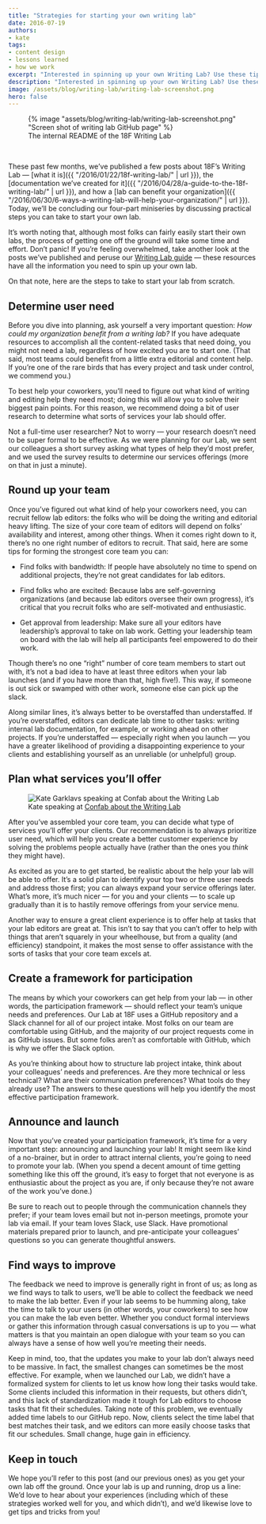 ```yaml
---
title: "Strategies for starting your own writing lab"
date: 2016-07-19
authors:
- kate
tags:
- content design
- lessons learned
- how we work
excerpt: "Interested in spinning up your own Writing Lab? Use these tips as your starting point."
description: "Interested in spinning up your own Writing Lab? Use these tips as your starting point."
image: /assets/blog/writing-lab/writing-lab-screenshot.png
hero: false
---
```


<figure>
	{% image "assets/blog/writing-lab/writing-lab-screenshot.png" "Screen shot of writing lab GitHub page" %}
	<figcaption>The internal README of the 18F Writing Lab</figcaption>
</figure>
<br>

These past few months, we’ve published a few posts about 18F’s Writing Lab — [what it is]({{ "/2016/01/22/18f-writing-lab/" | url }}), the [documentation we’ve created for it]({{ "/2016/04/28/a-guide-to-the-18f-writing-lab/" | url }}), and how a [lab can benefit your organization]({{ "/2016/06/30/6-ways-a-writing-lab-will-help-your-organization/" | url }}). Today, we’ll be concluding our four-part miniseries by discussing practical steps you can take to start your own lab.

It’s worth noting that, although most folks can fairly easily start their own labs, the process of getting one off the ground will take some time and effort. Don’t panic! If you’re feeling overwhelmed, take another look at the posts we’ve published and peruse our [Writing Lab guide](https://pages.18f.gov/writing-lab-guide/) — these resources have all the information you need to spin up your own lab.

On that note, here are the steps to take to start your lab from scratch.

## Determine user need

Before you dive into planning, ask yourself a very important question: *How could my organization benefit from a writing lab?* If you have adequate resources to accomplish all the content-related tasks that need doing, you might not need a lab, regardless of how excited you are to start one. (That said, most teams could benefit from a little extra editorial and content help. If you’re one of the rare birds that has every project and task under control, we commend you.)

To best help your coworkers, you’ll need to figure out what kind of writing and editing help they need most; doing this will allow you to solve their biggest pain points. For this reason, we recommend doing a bit of user research to determine what sorts of services your lab should offer.

Not a full-time user researcher? Not to worry — your research doesn’t need to be super formal to be effective. As we were planning for our Lab, we sent our colleagues a short survey asking what types of help they’d most prefer, and we used the survey results to determine our services offerings (more on that in just a minute). 

## Round up your team

Once you’ve figured out what kind of help your coworkers need, you can recruit fellow lab editors: the folks who will be doing the writing and editorial heavy lifting. The size of your core team of editors will depend on folks’ availability and interest, among other things. When it comes right down to it, there’s no one right number of editors to recruit. That said, here are some tips for forming the strongest core team you can:

* Find folks with bandwidth: If people have absolutely no time to spend on additional projects, they’re not great candidates for lab editors.

* Find folks who are excited: Because labs are self-governing organizations (and because lab editors oversee their own progress), it’s critical that you recruit folks who are self-motivated and enthusiastic.

* Get approval from leadership: Make sure all your editors have leadership’s approval to take on lab work. Getting your leadership team on board with the lab will help all participants feel empowered to do their work.

Though there’s no one “right” number of core team members to start out with, it’s not a bad idea to have at least three editors when your lab launches (and if you have more than that, high five!). This way, if someone is out sick or swamped with other work, someone else can pick up the slack.

Along similar lines, it’s always better to be overstaffed than understaffed. If you’re overstaffed, editors can dedicate lab time to other tasks: writing internal lab documentation, for example, or working ahead on other projects. If you’re understaffed — especially right when you launch — you have a greater likelihood of providing a disappointing experience to your clients and establishing yourself as an unreliable (or unhelpful) group.

## Plan what services you’ll offer

<figure>
	<img class="image-reduce right-aligned" src="{{site.baseurl}}/assets/blog/writing-lab/kate-garklavs-confab.jpg" alt="Kate Garklavs speaking at Confab about the Writing Lab">
	<figcaption class="right-aligned-cap">Kate speaking at <a href="https://youtu.be/FQVZJKR2Tk4?list=PLnoM8YHGYeM0ZvGiPQO6mHUHJxUEsmoZv">Confab about the Writing Lab</a></figcaption>
</figure>


After you’ve assembled your core team, you can decide what type of services you’ll offer your clients. Our recommendation is to always prioritize user need, which will help you create a better customer experience by solving the problems people actually have (rather than the ones you _think_ they might have). 

As excited as you are to get started, be realistic about the help your lab will be able to offer. It’s a solid plan to identify your top two or three user needs and address those first; you can always expand your service offerings later. What’s more, it’s much nicer — for you and your clients — to scale up gradually than it is to hastily remove offerings from your service menu.

Another way to ensure a great client experience is to offer help at tasks that your lab editors are great at. This isn’t to say that you can’t offer to help with things that aren’t squarely in your wheelhouse, but from a quality (and efficiency) standpoint, it makes the most sense to offer assistance with the sorts of tasks that your core team excels at.

## Create a framework for participation 

The means by which your coworkers can get help from your lab — in other words, the participation framework — should reflect your team’s unique needs and preferences. Our Lab at 18F uses a GitHub repository and a Slack channel for all of our project intake. Most folks on our team are comfortable using GitHub, and the majority of our project requests come in as GitHub issues. But some folks aren’t as comfortable with GitHub, which is why we offer the Slack option.

As you’re thinking about how to structure lab project intake, think about your colleagues’ needs and preferences. Are they more technical or less technical? What are their communication preferences? What tools do they already use? The answers to these questions will help you identify the most effective participation framework.

## Announce and launch

Now that you’ve created your participation framework, it’s time for a very important step: announcing and launching your lab! It might seem like kind of a no-brainer, but in order to attract internal clients, you’re going to need to promote your lab. (When you spend a decent amount of time getting something like this off the ground, it’s easy to forget that not everyone is as enthusiastic about the project as you are, if only because they’re not aware of the work you’ve done.)

Be sure to reach out to people through the communication channels they prefer; if your team loves email but not in-person meetings, promote your lab via email. If your team loves Slack, use Slack. Have promotional materials prepared prior to launch, and pre-anticipate your colleagues’ questions so you can generate thoughtful answers. 

## Find ways to improve

The feedback we need to improve is generally right in front of us; as long as we find ways to talk to users, we’ll be able to collect the feedback we need to make the lab better. Even if your lab seems to be humming along, take the time to talk to your users (in other words, your coworkers) to see how you can make the lab even better. Whether you conduct formal interviews or gather this information through casual conversations is up to you — what matters is that you maintain an open dialogue with your team so you can always have a sense of how well you’re meeting their needs.

Keep in mind, too, that the updates you make to your lab don’t always need to be massive. In fact, the smallest changes can sometimes be the most effective. For example, when we launched our Lab, we didn’t have a formalized system for clients to let us know how long their tasks would take. Some clients included this information in their requests, but others didn’t, and this lack of standardization made it tough for Lab editors to choose tasks that fit their schedules. Taking note of this problem, we eventually added time labels to our GitHub repo. Now, clients select the time label that best matches their task, and we editors can more easily choose tasks that fit our schedules. Small change, huge gain in efficiency.

## Keep in touch

We hope you’ll refer to this post (and our previous ones) as you get your own lab off the ground. Once your lab is up and running, drop us a line: We’d love to hear about your experiences (including which of these strategies worked well for you, and which didn’t), and we’d likewise love to get tips and tricks from you!
